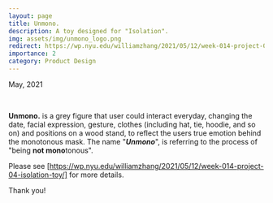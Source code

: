 ```yaml
---
layout: page
title: Unmono.
description: A toy designed for "Isolation".
img: assets/img/unmono_logo.png
redirect: https://wp.nyu.edu/williamzhang/2021/05/12/week-014-project-04-isolation-toy/
importance: 2
category: Product Design
---
```


May, 2021

<br>

**Unmono.** is a grey figure that user could interact everyday, changing the date, facial expression, gesture, clothes (including hat, tie, hoodie, and so on) and positions on a wood stand, to reflect the users true emotion behind the monotonous mask. The name "***Unmono***", is referring to the process of "being **not mono**tonous".

Please see [https://wp.nyu.edu/williamzhang/2021/05/12/week-014-project-04-isolation-toy/] for more details.

Thank you!